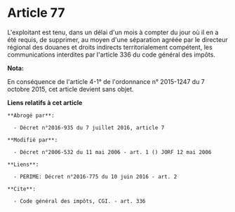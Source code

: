 # Article 77

L'exploitant est tenu, dans un délai d'un mois à compter du jour où il en a été requis, de supprimer, au moyen d'une
séparation agréée par le directeur régional des douanes et droits indirects territorialement compétent, les communications
interdites par l'article 336 du code général des impôts.

**Nota:**

En conséquence de l'article 4-1° de l'ordonnance n° 2015-1247 du 7 octobre 2015, cet article devient sans objet.

**Liens relatifs à cet article**

	**Abrogé par**:

	  - Décret n°2016-935 du 7 juillet 2016, article 7

	**Modifié par**:

	  - Décret n°2006-532 du 11 mai 2006 - art. 1 () JORF 12 mai 2006

	**Liens**:

	  - PERIME: Décret n°2016-775 du 10 juin 2016 - art. 2

	**Cite**:

	  - Code général des impôts, CGI. - art. 336
